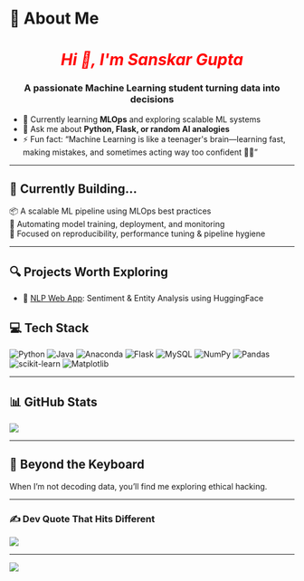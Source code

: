 # 💫 About Me
<h1 align="center" style="color: red;"> <em>Hi 👋, I'm Sanskar Gupta</em></h1>
<h3 align="center">A passionate Machine Learning student turning data into decisions</h3>

- 🌱 Currently learning **MLOps** and exploring scalable ML systems  
- 💬 Ask me about **Python, Flask, or random AI analogies**  
- ⚡ Fun fact: <q>Machine Learning is like a teenager's brain—learning fast, making mistakes, and sometimes acting way too confident 🤖😅</q>

---

## 🚀 Currently Building...
📦 A scalable ML pipeline using MLOps best practices  
🔄 Automating model training, deployment, and monitoring  
🎯 Focused on reproducibility, performance tuning & pipeline hygiene  

---

## 🔍 Projects Worth Exploring
- 🧠 [NLP Web App](https://github.com/Sanskarhere/nlp-web-app): Sentiment & Entity Analysis using HuggingFace  



## 💻 Tech Stack
![Python](https://img.shields.io/badge/python-3670A0?style=for-the-badge&logo=python&logoColor=ffdd54)
![Java](https://img.shields.io/badge/java-%23ED8B00.svg?style=for-the-badge&logo=openjdk&logoColor=white)
![Anaconda](https://img.shields.io/badge/Anaconda-%2344A833.svg?style=for-the-badge&logo=anaconda&logoColor=white)
![Flask](https://img.shields.io/badge/flask-%23000.svg?style=for-the-badge&logo=flask&logoColor=white)
![MySQL](https://img.shields.io/badge/mysql-4479A1.svg?style=for-the-badge&logo=mysql&logoColor=white)
![NumPy](https://img.shields.io/badge/numpy-%23013243.svg?style=for-the-badge&logo=numpy&logoColor=white)
![Pandas](https://img.shields.io/badge/pandas-%23150458.svg?style=for-the-badge&logo=pandas&logoColor=white)
![scikit-learn](https://img.shields.io/badge/scikit--learn-%23F7931E.svg?style=for-the-badge&logo=scikit-learn&logoColor=white)
![Matplotlib](https://img.shields.io/badge/Matplotlib-%23ffffff.svg?style=for-the-badge&logo=Matplotlib&logoColor=black)

---

## 📊 GitHub Stats
![](https://github-readme-stats.vercel.app/api/top-langs/?username=Sanskarhere&theme=dark&hide_border=true&include_all_commits=false&count_private=true&layout=compact)

---

## 🌟 Beyond the Keyboard
When I’m not decoding data, you’ll find me exploring ethical hacking.  

---

### ✍️ Dev Quote That Hits Different
![](https://quotes-github-readme.vercel.app/api?type=horizontal&theme=radical)

---

[![](https://visitcount.itsvg.in/api?id=Sanskarhere&icon=0&color=0)](https://visitcount.itsvg.in)


<!--
**sanskarhere/sanskarhere** is a ✨ _special_ ✨ repository because its `README.md` (this file) appears on your GitHub profile.

Here are some ideas to get you started:

- 🔭 I’m currently working on ...
- 🌱 I’m currently learning ...
- 👯 I’m looking to collaborate on ...
- 🤔 I’m looking for help with ...
- 💬 Ask me about ...
- 📫 How to reach me: ...
- 😄 Pronouns: ...
- ⚡ Fun fact: ...
-->
